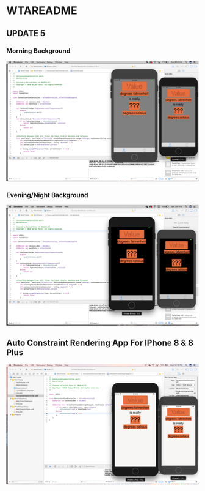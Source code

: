 # WTAREADME

## UPDATE 5
### Morning Background
![Morning background](Image/MorningBackground.png)

### Evening/Night Background
![Evening and Night Background](Image/EveningNightBackground.png)

## Auto Constraint Rendering App For IPhone 8 & 8 Plus
![auto constraint image](Image/autoConstraintRenderingImage.png)

